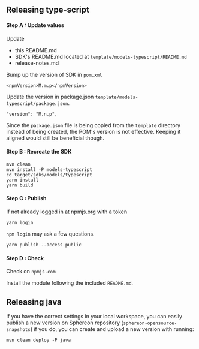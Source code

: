 ## Releasing type-script

#### Step A : Update values

Update
- this README.md
- SDK's README.md located at `template/models-typescript/README.md`
- release-notes.md

Bump up the version of SDK in `pom.xml`

```
<npmVersion>M.m.p</npmVersion>
```

Update the version in package.json `template/models-typescript/package.json`.

```
"version": "M.n.p",
```

Since the `package.json` file is being copied from the `template` directory instead of being created, the POM's version is not effective. Keeping it aligned would still be beneficial though.

#### Step B : Recreate the SDK

```
mvn clean
mvn install -P models-typescript
cd target/sdks/models/typescript
yarn install
yarn build
```

#### Step C : Publish

If not already logged in at npmjs.org with a token
```
yarn login
```

`npm login` may ask a few questions.

```
yarn publish --access public
```

#### Step D : Check

Check on `npmjs.com`

Install the module following the included `README.md`. 


## Releasing java

If you have the correct settings in your local workspace, you can easily publish a new version on Sphereon repository (`sphereon-opensource-snapshots`)
if you do, you can create and upload a new version with running:

```
mvn clean deploy -P java
```